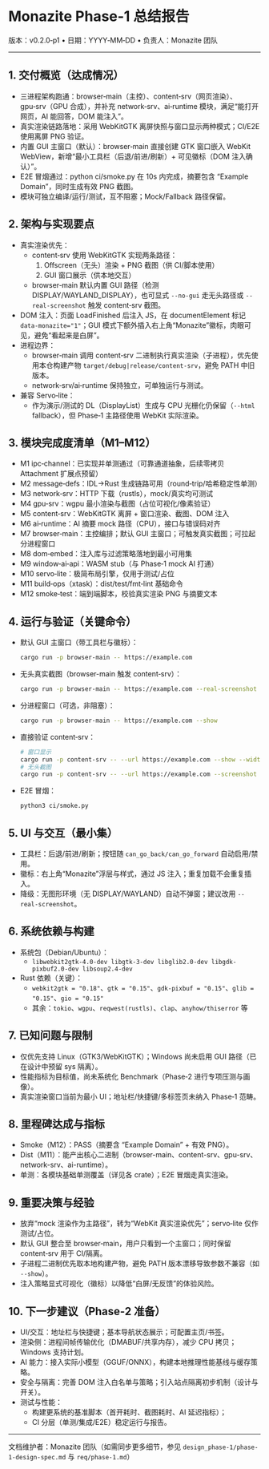 # Monazite Phase‑1 总结报告

版本：v0.2.0‑p1  • 日期：YYYY‑MM‑DD  • 负责人：Monazite 团队

---

## 1. 交付概览（达成情况）
- 三进程架构跑通：browser‑main（主控）、content‑srv（网页渲染）、gpu‑srv（GPU 合成），并补充 network‑srv、ai‑runtime 模块，满足“能打开网页，AI 能回答，DOM 能注入”。
- 真实渲染链路落地：采用 WebKitGTK 离屏快照与窗口显示两种模式；CI/E2E 使用离屏 PNG 验证。
- 内置 GUI 主窗口（默认）：browser‑main 直接创建 GTK 窗口嵌入 WebKit WebView，新增“最小工具栏（后退/前进/刷新）+ 可见徽标（DOM 注入确认）”。
- E2E 冒烟通过：python ci/smoke.py 在 10s 内完成，摘要包含 “Example Domain”，同时生成有效 PNG 截图。
- 模块可独立编译/运行/测试，互不阻塞；Mock/Fallback 路径保留。

## 2. 架构与实现要点
- 真实渲染优先：
  - content‑srv 使用 WebKitGTK 实现两条路径：
    1) Offscreen（无头）渲染 + PNG 截图（供 CI/脚本使用）
    2) GUI 窗口展示（供本地交互）
  - browser‑main 默认内置 GUI 路径（检测 DISPLAY/WAYLAND_DISPLAY），也可显式 `--no-gui` 走无头路径或 `--real-screenshot` 触发 content‑srv 截图。
- DOM 注入：页面 LoadFinished 后注入 JS，在 documentElement 标记 `data-monazite="1"`；GUI 模式下额外插入右上角“Monazite”徽标，肉眼可见，避免“看起来是白屏”。
- 进程边界：
  - browser‑main 调用 content‑srv 二进制执行真实渲染（子进程），优先使用本仓构建产物 `target/debug|release/content-srv`，避免 PATH 中旧版本。
  - network‑srv/ai‑runtime 保持独立，可单独运行与测试。
- 兼容 Servo‑lite：
  - 作为演示/测试的 DL（DisplayList）生成与 CPU 光栅化仍保留（`--html` fallback），但 Phase‑1 主路径使用 WebKit 实际渲染。

## 3. 模块完成度清单（M1–M12）
- M1 ipc‑channel：已实现并单测通过（可靠通道抽象，后续零拷贝 Attachment 扩展点预留）
- M2 message‑defs：IDL→Rust 生成链路可用（round‑trip/哈希稳定性单测）
- M3 network‑srv：HTTP 下载（rustls），mock/真实均可测试
- M4 gpu‑srv：wgpu 最小渲染与截图（占位可视化/像素验证）
- M5 content‑srv：WebKitGTK 离屏 + 窗口渲染、截图、DOM 注入
- M6 ai‑runtime：AI 摘要 mock 路径（CPU），接口与错误码对齐
- M7 browser‑main：主控编排；默认 GUI 主窗口；可触发真实截图；可拉起分进程窗口
- M8 dom‑embed：注入库与过滤策略落地到最小可用集
- M9 window‑ai‑api：WASM stub（与 Phase‑1 mock AI 打通）
- M10 servo‑lite：极简布局引擎，仅用于测试/占位
- M11 build‑ops（xtask）：dist/test/fmt‑lint 基础命令
- M12 smoke‑test：端到端脚本，校验真实渲染 PNG 与摘要文本

## 4. 运行与验证（关键命令）
- 默认 GUI 主窗口（带工具栏与徽标）：
  ```bash
  cargo run -p browser-main -- https://example.com
  ```
- 无头真实截图（browser-main 触发 content‑srv）：
  ```bash
  cargo run -p browser-main -- https://example.com --real-screenshot /tmp/page.png
  ```
- 分进程窗口（可选，非阻塞）：
  ```bash
  cargo run -p browser-main -- https://example.com --show
  ```
- 直接验证 content‑srv：
  ```bash
  # 窗口显示
  cargo run -p content-srv -- --url https://example.com --show --width 1280 --height 800
  # 无头截图
  cargo run -p content-srv -- --url https://example.com --screenshot /tmp/page.png
  ```
- E2E 冒烟：
  ```bash
  python3 ci/smoke.py
  ```

## 5. UI 与交互（最小集）
- 工具栏：后退/前进/刷新；按钮随 `can_go_back/can_go_forward` 自动启用/禁用。
- 徽标：右上角“Monazite”浮层与样式，通过 JS 注入；重复加载不会重复插入。
- 降级：无图形环境（无 DISPLAY/WAYLAND）自动不弹窗；建议改用 `--real-screenshot`。

## 6. 系统依赖与构建
- 系统包（Debian/Ubuntu）：
  - `libwebkit2gtk-4.0-dev libgtk-3-dev libglib2.0-dev libgdk-pixbuf2.0-dev libsoup2.4-dev`
- Rust 依赖（关键）：
  - `webkit2gtk = "0.18"`、`gtk = "0.15"`、`gdk-pixbuf = "0.15"`、`glib = "0.15"`、`gio = "0.15"`
  - 其余：`tokio`、`wgpu`、`reqwest(rustls)`、`clap`、`anyhow/thiserror` 等

## 7. 已知问题与限制
- 仅优先支持 Linux（GTK3/WebKitGTK）；Windows 尚未启用 GUI 路径（已在设计中预留 sys 隔离）。
- 性能指标为目标值，尚未系统化 Benchmark（Phase‑2 进行专项压测与画像）。
- 真实渲染窗口当前为最小 UI；地址栏/快捷键/多标签页未纳入 Phase‑1 范畴。

## 8. 里程碑达成与指标
- Smoke（M12）：PASS（摘要含 “Example Domain” + 有效 PNG）。
- Dist（M11）：能产出核心二进制（browser-main、content-srv、gpu-srv、network-srv、ai-runtime）。
- 单测：各模块基础单测覆盖（详见各 crate）；E2E 冒烟走真实渲染。

## 9. 重要决策与经验
- 放弃“mock 渲染作为主路径”，转为“WebKit 真实渲染优先”；servo‑lite 仅作测试/占位。
- 默认 GUI 整合至 browser‑main，用户只看到一个主窗口；同时保留 content‑srv 用于 CI/隔离。
- 子进程二进制优先取本地构建产物，避免 PATH 版本漂移导致参数不兼容（如 `--show`）。
- 注入策略显式可视化（徽标）以降低“白屏/无反馈”的体验风险。

## 10. 下一步建议（Phase‑2 准备）
- UI/交互：地址栏与快捷键；基本导航状态展示；可配置主页/书签。
- 渲染侧：进程间帧传输优化（DMABUF/共享内存），减少 CPU 拷贝；Windows 支持计划。
- AI 能力：接入实际小模型（GGUF/ONNX），构建本地推理性能基线与缓存策略。
- 安全与隔离：完善 DOM 注入白名单与策略；引入站点隔离初步机制（设计与开关）。
- 测试与性能：
  - 构建更系统的基准脚本（首开耗时、截图耗时、AI 延迟指标）；
  - CI 分层（单测/集成/E2E）稳定运行与报告。

---
文档维护者：Monazite 团队（如需同步更多细节，参见 `design_phase-1/phase-1-design-spec.md` 与 `req/phase-1.md`）

